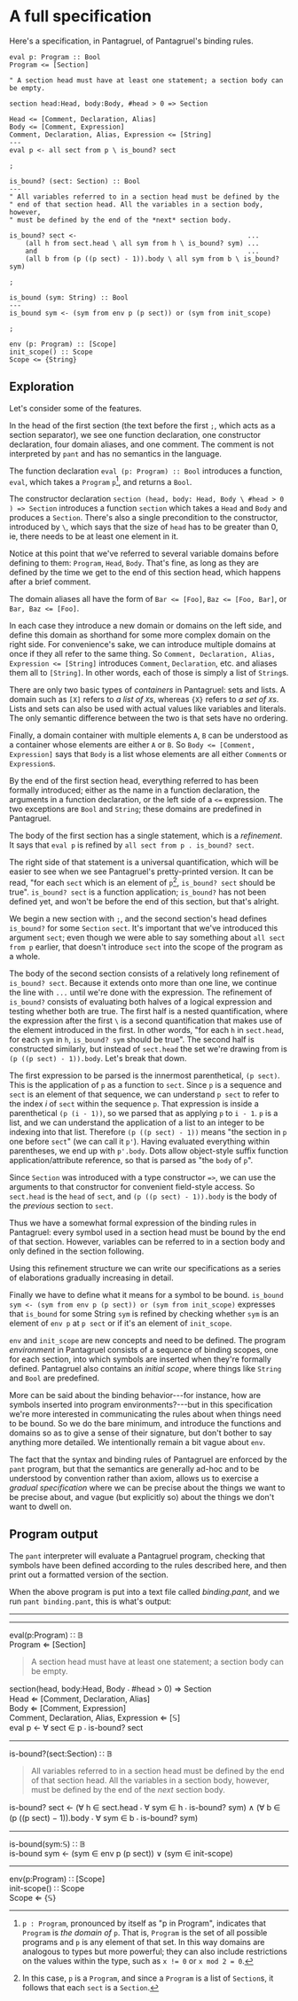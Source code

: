 # A full specification

Here's a specification, in Pantagruel, of Pantagruel's binding rules.
```pantagruel
eval p: Program :: Bool
Program <= [Section]

" A section head must have at least one statement; a section body can be empty.

section head:Head, body:Body, #head > 0 => Section

Head <= [Comment, Declaration, Alias]
Body <= [Comment, Expression]
Comment, Declaration, Alias, Expression <= [String]
---
eval p <- all sect from p \ is_bound? sect

;

is_bound? (sect: Section) :: Bool
---
" All variables referred to in a section head must be defined by the
" end of that section head. All the variables in a section body, however,
" must be defined by the end of the *next* section body.

is_bound? sect <-                                           ...
    (all h from sect.head \ all sym from h \ is_bound? sym) ...
    and                                                     ...
    (all b from (p ((p sect) - 1)).body \ all sym from b \ is_bound? sym)

;

is_bound (sym: String) :: Bool
---
is_bound sym <- (sym from env p (p sect)) or (sym from init_scope)

;

env (p: Program) :: [Scope]
init_scope() :: Scope
Scope <= {String}
```

## Exploration

Let's consider some of the features.

In the head of the first section (the text before the first `;`, which
acts as a section separator), we see one function declaration, one
constructor declaration, four domain aliases, and one comment. The comment
is not interpreted by `pant` and has no semantics in the language.

The function declaration `eval (p: Program) :: Bool` introduces a
function, `eval`, which takes a `Program` `p`[^1], and returns a `Bool`.

[^1]: `p : Program`, pronounced by itself as "p in Program", indicates
that `Program` is *the domain of* `p`. That is, `Program` is the set of
all possible programs and `p` is any element of that set. In this way
domains are analogous to types but more powerful; they can also include
restrictions on the values within the type, such as `x != 0` or `x mod 2
= 0`.

The constructor declaration `section (head, body: Head, Body \ #head >
0 ) => Section` introduces a function `section` which takes a `Head` and
`Body` and produces a `Section`. There's also a single precondition to
the constructor, introduced by `\`, which says that the size of `head` has
to be greater than 0, ie, there needs to be at least one element in it.

Notice at this point that we've referred to several variable domains
before defining to them: `Program`, `Head`, `Body`. That's fine, as long
as they are defined by the time we get to the end of this section head,
which happens after a brief comment.

The domain aliases all have the form of `Bar <= [Foo]`, `Baz <= [Foo,
Bar]`, or `Bar, Baz <= [Foo]`.

In each case they introduce a new domain or domains on the left side,
and define this domain as shorthand for some more complex domain on the
right side. For convenience's sake, we can introduce multiple domains
at once if they all refer to the same thing. So `Comment, Declaration,
Alias, Expression <= [String]` introduces `Comment`, `Declaration`,
etc. and aliases them all to `[String]`. In other words, each of those
is simply a list of `String`s.

There are only two basic types of *containers* in Pantagruel: sets and
lists. A domain such as `[X]` refers to *a list of `X`s*, whereas `{X}`
refers to *a set of `X`s*. Lists and sets can also be used with actual
values like variables and literals. The only semantic difference between
the two is that sets have no ordering.

Finally, a domain container with multiple elements `A`, `B` can be
understood as a container whose elements are either `A` or `B`. So `Body
<= [Comment, Expression]` says that `Body` is a list whose elements
are all either `Comment`s or `Expression`s.

By the end of the first section head, everything referred to has been
formally introduced; either as the name in a function declaration,
the arguments in a function declaration, or the left side of a `<=`
expression. The two exceptions are `Bool` and `String`; these
domains are predefined in Pantagruel.

The body of the first section has a single statement, which is a
*refinement*. It says that `eval p` is refined by `all sect from p
. is_bound? sect`.

The right side of that statement is a universal quantification, which will
be easier to see when we see Pantagruel's pretty-printed version. It can
be read, "for each `sect` which is an element of `p`[^3], `is_bound? sect`
should be true". `is_bound? sect` is a function application; `is_bound?`
has not been defined yet, and won't be before the end of this section,
but that's alright.

[^3]: In this case, `p` is a `Program`, and since a `Program` is a list of
`Section`s, it follows that each `sect` is a `Section`.

We begin a new section with `;`, and the second section's head
defines `is_bound?` for some `Section` `sect`. It's important that
we've introduced this argument `sect`; even though we were able to say
something about `all sect from p` earlier, that doesn't introduce `sect`
into the scope of the program as a whole.

The body of the second section consists of a relatively long refinement
of `is_bound? sect`. Because it extends onto more than one line, we
continue the line with `...` until we're done with the expression. The
refinement of `is_bound?` consists of evaluating both halves of a
logical expression and testing whether both are true. The first half
is a nested quantification, where the expression after the first `\`
is a second quantification that makes use of the element introduced in
the first. In other words, "for each `h` in `sect.head`, for each `sym`
in `h`, `is_bound? sym` should be true". The second half is constructed
similarly, but instead of `sect.head` the set we're drawing from is `(p
((p sect) - 1)).body`. Let's break that down.

The first expression to be parsed is the innermost parenthetical, `(p
sect)`. This is the application of `p` as a function to `sect`. Since
`p` is a sequence and `sect` is an element of that sequence, we can
understand `p sect` to refer to the index *i* of `sect` within the
sequence `p`. That expression is inside a parenthetical `(p (i - 1))`,
so we parsed that as applying `p` to `i - 1`. `p` is a list, and we can
understand the application of a list to an integer to be indexing into
that list. Therefore `(p ((p sect) - 1))` means "the section in `p`
one before `sect`" (we can call it `p'`). Having evaluated everything
within parentheses, we end up with `p'.body`. Dots allow object-style
suffix function application/attribute reference, so that is parsed as
"the `body` of `p`".

Since `Section` was introduced with a type constructor `=>`, we can use
the arguments to that constructor for convenient field-style access. So
`sect.head` is the `head` of `sect`, and `(p ((p sect) - 1)).body`
is the body of the *previous* section to `sect`.

Thus we have a somewhat formal expression of the binding rules in
Pantagruel: every symbol used in a section head must be bound by the end
of that section. However, variables can be referred to in a section body
and only defined in the section following.

Using this refinement structure we can write our specifications as a
series of elaborations gradually increasing in detail.

Finally we have to define what it means for a symbol to be
bound. `is_bound sym <- (sym from env p (p sect)) or (sym from init_scope)`
expresses that `is_bound` for some String `sym` is refined by checking
whether `sym` is an element of `env p` at `p sect` or if it's an element
of `init_scope`.

`env` and `init_scope` are new concepts and need to be defined. The
program *environment* in Pantagruel consists of a sequence of binding
scopes, one for each section, into which symbols are inserted when
they're formally defined. Pantagruel also contains an *initial scope*,
where things like `String` and `Bool` are predefined.

More can be said about the binding behavior---for instance, how are
symbols inserted into program environments?---but in this specification
we're more interested in communicating the rules about when things need
to be bound. So we do the bare minimum, and introduce the functions and
domains so as to give a sense of their signature, but don't bother to
say anything more detailed. We intentionally remain a bit vague about
`env`.

The fact that the syntax and binding rules of Pantagruel are enforced by
the `pant` program, but that the semantics are generally ad-hoc and
to be understood by convention rather than axiom, allows us to exercise
a *gradual specification* where we can be precise about the things we want
to be precise about, and vague (but explicitly so) about the things we
don't want to dwell on.

## Program output

The `pant` interpreter will evaluate a Pantagruel program, checking
that symbols have been defined according to the rules described here,
and then print out a formatted version of the section.

When the above program is put into a text file called *binding.pant*,
and we run `pant binding.pant`, this is what's output:

-----
-----

eval(p:Program) ∷ 𝔹  \
Program ⇐ [Section]

> A section head must have at least one statement; a section body can be empty.

section(head, body:Head, Body ⸳ #head > 0) ⇒ Section  \
Head ⇐ [Comment, Declaration, Alias]  \
Body ⇐ [Comment, Expression]  \
Comment, Declaration, Alias, Expression ⇐ [𝕊]  \
eval p ← ∀ sect ∈ p ⸳ is-bound? sect

***

is-bound?(sect:Section) ∷ 𝔹

> All variables referred to in a section head must be defined by the
> end of that section head. All the variables in a section body, however,
> must be defined by the end of the *next* section body.

is-bound? sect ← (∀ h ∈ sect.head ⸳ ∀ sym ∈ h ⸳ is-bound? sym) ∧ (∀ b ∈ (p ((p sect) − 1)).body ⸳ ∀ sym ∈ b ⸳ is-bound? sym)

***

is-bound(sym:𝕊) ∷ 𝔹  \
is-bound sym ← (sym ∈ env p (p sect)) ∨ (sym ∈ init-scope)

***

env(p:Program) ∷ [Scope]  \
init-scope() ∷ Scope  \
Scope ⇐ {𝕊}
